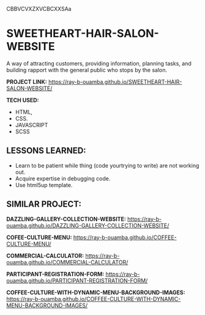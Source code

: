 CBBVCVXZXVCBCXXSAa

# SWEETHEART-HAIR-SALON-WEBSITE

A way of attracting customers, providing information, planning tasks, and building rapport with the general public who stops by the salon.

**PROJECT LINK:** https://ray-b-ouamba.github.io/SWEETHEART-HAIR-SALON-WEBSITE/

**TECH USED:** 
* HTML,
* CSS.
* JAVASCRIPT
* SCSS

## LESSONS LEARNED:
* Learn to be patient while thing (code yourtrying to write) are not working out.
* Acquire expertise in debugging code.
* Use html5up template.
  
## SIMILAR PROJECT:

**DAZZLING-GALLERY-COLLECTION-WEBSITE:** https://ray-b-ouamba.github.io/DAZZLING-GALLERY-COLLECTION-WEBSITE/

**COFEE-CULTURE-MENU:** https://ray-b-ouamba.github.io/COFFEE-CULTURE-MENU/

**COMMERCIAL-CALCULATOR:** https://ray-b-ouamba.github.io/COMMERCIAL-CALCULATOR/

**PARTICIPANT-REGISTRATION-FORM:** https://ray-b-ouamba.github.io/PARTICIPANT-REGISTRATION-FORM/

**COFFEE-CULTURE-WITH-DYNAMIC-MENU-BACKGROUND-IMAGES:** https://ray-b-ouamba.github.io/COFFEE-CULTURE-WITH-DYNAMIC-MENU-BACKGROUND-IMAGES/



